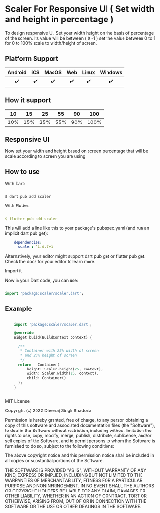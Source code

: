 # Scaler For Responsive UI  ( Set width and height in percentage  )

To design responsive UI. Set your width height on the basis of percentage of the screen. Its value will be between ( 0 -1 ) set the value between 0 to 1 for 0 to 100% scale to width/height of screen.

## Platform Support

| Android | iOS | MacOS | Web | Linux | Windows |
| :-----: | :-: | :---: | :-: | :---: | :-----: |
|   ✔️    | ✔️  |  ✔️   | ✔️  |  ✔️   |   ✔️    |

## How it support

| 10 | 15 | 25 | 55 | 90 | 100 |
| :-----: | :-: | :---: | :-: | :---: | :-----: |
|   10%️    | 15%️  |  25%️   | 55%️  |  90%️   |   100%️    |


## Responsive UI

Now set your width and height based on screen percentage that will be scale according to screen you are using 

## How to use 

With Dart:

```

$ dart pub add scaler

```

With Flutter:

```yaml

$ flutter pub add scaler

```

This will add a line like this to your package's pubspec.yaml (and run an implicit dart pub get):

```yaml
    dependencies:
      scaler: ^1.0.7+1
```

Alternatively, your editor might support dart pub get or flutter pub get. Check the docs for your editor to learn more.

Import it

Now in your Dart code, you can use:

```dart

import 'package:scaler/scaler.dart';

```

## Example

```dart

    import 'package:scaler/scaler.dart';

    @override
    Widget build(BuildContext context) {

      /**
       * Container with 25% width of screen 
       * and 25% height of screen
       */
      return   Container(
          height: Scaler.height(25, context),
          width: Scaler.width(25, context),
          child: Container()
      );
    }
  

```

MIT License

Copyright (c) 2022 Dheeraj Singh Bhadoria

Permission is hereby granted, free of charge, to any person obtaining a copy
of this software and associated documentation files (the "Software"), to deal
in the Software without restriction, including without limitation the rights
to use, copy, modify, merge, publish, distribute, sublicense, and/or sell
copies of the Software, and to permit persons to whom the Software is
furnished to do so, subject to the following conditions:

The above copyright notice and this permission notice shall be included in all
copies or substantial portions of the Software.

THE SOFTWARE IS PROVIDED "AS IS", WITHOUT WARRANTY OF ANY KIND, EXPRESS OR
IMPLIED, INCLUDING BUT NOT LIMITED TO THE WARRANTIES OF MERCHANTABILITY,
FITNESS FOR A PARTICULAR PURPOSE AND NONINFRINGEMENT. IN NO EVENT SHALL THE
AUTHORS OR COPYRIGHT HOLDERS BE LIABLE FOR ANY CLAIM, DAMAGES OR OTHER
LIABILITY, WHETHER IN AN ACTION OF CONTRACT, TORT OR OTHERWISE, ARISING FROM,
OUT OF OR IN CONNECTION WITH THE SOFTWARE OR THE USE OR OTHER DEALINGS IN THE
SOFTWARE.